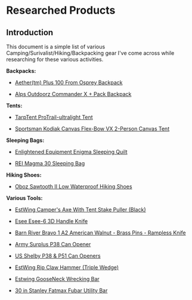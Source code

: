 # Researched Products

## Introduction

This document is a simple list of various Camping/Surivalist/Hiking/Backpacking
gear I've come across while researching for these various activities.

**Backpacks:**

- [Aether(tm) Plus 100 From Osprey Backpack](https://www.osprey.com/aether-trade-plus-100-aethrpl100s21-291?color=Black)

- [Alps Outdoorz Commander X + Pack Backpack](https://alpsoutdoorz.com/commander-x-pack.html)

**Tents:**

- [TarpTent ProTrail-ultralight Tent](https://www.tarptent.com/product/protrail/)

- [Sportsman Kodiak Canvas Flex-Bow VX 2-Person Canvas Tent](https://www.sportsmans.com/camping-gear-supplies/tents-shelters/tents/kodiak-canvas-flex-bow-vx-2-person-canvas-tent/p/1863395)

**Sleeping Bags:**

- [Enlightened Equipment Enigma Sleeping Quilt](https://enlightenedequipment.com/enigma-sleeping-quilt/)

- [REI Magma 30 Sleeping Bag](https://www.rei.com/product/228707/rei-co-op-magma-30-sleeping-bag)

**Hiking Shoes:**

- [Oboz Sawtooth II Low Waterproof Hiking Shoes](https://obozfootwear.com/en-us/product/mens-sawtooth-ii-low-waterproof)

**Various Tools:**

- [EstWing Camper's Axe With Tent Stake Puller (Black)](https://www.estwing.com/product/campers-axe-tent-stake-puller-black/)

- [Esee Esee-6 3D Handle Knife](https://eseeknives.com/product/esee-6-3d-handle)

- [Barn River Bravo 1 A2 American Walnut - Brass Pins - Rampless Knife](https://www.dlttrading.com/bravo-1-a2-american-walnut-brass-pins-rampless)

- [Army Surplus P38 Can Opener](https://www.armysurplusworld.com/p38-can-opener)

- [US Shelby P38 & P51 Can Openers](https://www.walmart.com/ip/P38-P51-Can-Opener-10-Pack-5-of-Each-US-Shelby-CO-U-S-Made-New-Survival-Gear/803015674)

- [EstWing Rip Claw Hammer (Triple Wedge)](https://www.estwing.com/product/rip-claw-hammer-triple-wedge/)

- [Estwing GooseNeck Wrecking Bar](https://www.estwing.com/product/gooseneck-wrecking-bar/)

- [30 in Stanley Fatmax Fubar Utility Bar](https://www.stanleytools.com/product/55-120/30-stanley-fatmax-fubar-utility-bar)

